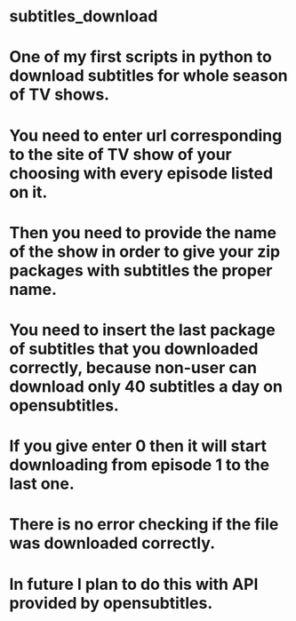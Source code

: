 # subtitles_download

# One of my first scripts in python to download subtitles for whole season of TV shows.
# You need to enter url corresponding to the site of TV show of your choosing with every episode listed on it.
# Then you need to provide the name of the show in order to give your zip packages with subtitles the proper name.
# You need to insert the last package of subtitles that you downloaded correctly, because non-user can download only 40 subtitles a day on opensubtitles.
# If you give enter 0 then it will start downloading from episode 1 to the last one. 
# There is no error checking if the file was downloaded correctly.
# In future I plan to do this with API provided by opensubtitles.